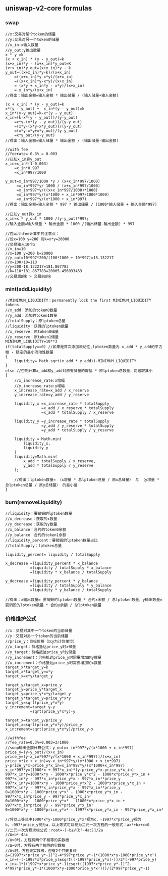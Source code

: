 ## uniswap-v2-core formulas
### swap
    //x:交易对某个token的储量
    //y:交易对另一个token的储量
    //x_in:x输入数量
    //y_out:y输出数量
    x * y =k
    (x + x_in) * (y - y_out)=k
    (x+x_in)*y - (x+x_in)*y_out=K
    (x+x_in)*y_out=(x+x_in)*y - k
    y_out=((x+x_in)*y-k)/(x+x_in)
        =((x+x_in)*y-x*y)/(x+x_in)
        =((x+x_in)*y-x*y)/(x+x_in)
        = (x*y + x_in*y - x*y)/(x+x_in)
        = x_in*y/(x+x_in)
    //得出：输出金额=输入金额 * 输出储量 / (输入储量+输入金额) 

    (x + x_in) * (y - y_out)=k
    x*(y - y_out) +  x_in*(y - y_out)=k
    x_in*(y-y_out)=k-x*(y - y_out)
    x_in=(k-x*(y - y_out))/(y-y_out)
        =x*y-(x*(y - y_out))/(y-y_out)
        =(x*y-(x*y-x*y_out))/(y-y_out)
        =(x*y-x*y+x*y_out)/(y-y_out)
        =x*y_out/(y-y_out)
    //得出：输入金额=输入储量 * 输出金额 / (输出储量-输出金额) 

    //with fee
    //feerate= 0.3% = 0.003
    //已知x_in算y_out    
    x_in=x_in*(1-0.003)
        =x_in*0.997
        =x_in*997/1000

    y_out=x_in*997/1000 *y / (x+x_in*997/1000)
         =x_in*997*y/ 1000 / (x+x_in*997/1000)
         =x_in*997*y/((x+x_in*997/1000)*1000)
         =x_in*997*y/(x*1000 + x_in*997/1000*1000)
         =x_in*997*y/(x*1000 + x_in*997)
    //得出：输出金额=输入金额 * 997 * 输出储量 / (1000*输入储量 + 输入金额*997) 

    //已知y_out算x_in
    x_in=x * y_out * 1000 /(y-y_out)*997;
    //输入金额=输入储量 * 输出金额 * 1000 /(输出储量-输出金额) * 997

    //在withfee计算中的注意点：
    //设x=100 y=200 则k=x*y=20000
    //交易输入10个x
    //x_in=10
    //x=100 y=200 k=20000
    //y_out=10*997*200/(100*1000 + 10*997)=18.132217
    //x=100+10=110
    //y=200-18.132217=181.867783
    //k=110*181.867783=20005.456033463 
    //交易后的k > 交易前的k

### mint(addLiquidity)
    //MINIMUM_LIQUIDITY：permanently lock the first MINIMUM_LIQUIDITY tokens
    //x_add：添加的token0数量
    //y_add：添加的token1数量
    //totalSupply：原lptoken总量
    //liquidity：获得的lptoken数量
    //x_reserve：原token0储量
    //y_reserve：原token1储量
    MINIMUM_LIQUIDITY=10**3
    if(totalSupply==0) //如果是首次添加流动性,lptoken数量为 x_add * y_add的平方根 - 锁定的最小流动性数量
    {
        liquidity= Math.sqrt(x_add * y_add))-MINIMUM_LIQUIDITY
    }
    else //否则计算x_add和y_add对原有储量的增幅 * 原lptoken总数量，两者取其小
    {
        //x_increase_rate:x增幅
        //y_increase_rate:y增幅
        x_increase_rate=x_add / x_reserve
        y_increase_rate=y_add / y_reserve

        liquidity_x =x_increase_rate * totalSupply
                    =x_add / x_reserve * totalSupply
                    =x_add * totalSupply / x_reserve

        liquidity_y =y_increase_rate * totalSupply        
                    =y_add / y_reserve * totalSupply
                    =y_add * totalSupply / y_reserve

        liquidity = Math.min(
            liquidity_x,
            liquidity_y
        )
        liquidity=Math.min(
            x_add * totalSupply / x_reserve,
            y_add * totalSupply / y_reserve
        );

        //得出：lptoken数量= （x增量 * 总lptoken总量 / 原x总储量） 与 （y增量 * 总lptoken总量 / 原y总储量） 的最小值
    }

### burn(removeLiquidity)
    //liquidity：要销毁的lptoken数量
    //x_decrease：获取的x数量
    //y_decrease：获取的y数量
    //x_balance：合约的token0余额
    //y_balance：合约的token1余额
    //liquidity_percent：要销毁的lptoken数量占比
    //totalSupply：lptoken总量

    liquidity_percent= liquidity / totalSupply

    x_decrease =liquidity_percent * x_balance
               =liquidity / totalSupply * x_balance
               =liquidity * x_balance / totalSupply 

    y_decrease =liquidity_percent * y_balance
               =liquidity / totalSupply * y_balance
               =liquidity * y_balance / totalSupply

    //得出：x输出数量= 要销毁的lptoken数量 * 合约x余额 / 总lptoken数量，y输出数量=要销毁的lptoken数量 * 合约y余额 / 总lptoken数量
    
### 价格维护公式
    //x：交易对其中一个token的当前储量
    //y：交易对另一个token的当前储量
    //price_y：目标价格（以y为计价单位）
    //x_target：价格抵达price_y时x储量
    //y_target：价格抵达price_y时y储量
    //y_increment：价格抵达price_y时需要增加的y数量
    //x_increment：价格抵达price_y时需要增加的x数量
    target_x*target_y=k
    target_x*target_y=x*y
    target_x=x*y/target_y    

    target_y/target_x=price_y
    target_y=price_y*target_x
    target_y=price_y*x*y/target_y
    target_y*target_y=price_y*x*y
    target_y=sqrt(price_y*x*y)
    y_increment=target_y-y
               =sqrt(price_y*x*y)-y

    target_x=target_y/price_y
    target_x=sqrt(price_y*x*y)/price_y
    x_increment=sqrt(price_y*x*y)/price_y-x

    //withfee
    //fee_rate=0.3%=0.003=3/1000
    //swap输出金额计算公式：y_out=x_in*997*y/(x*1000 + x_in*997)
    price_y=(y-y_out)/(x+x_in)
    price_y=(y-x_in*997*y/(x*1000 + x_in*997))/(x+x_in)
    price_y*(x + x_in)=y-x_in*997*y/(x*1000 + x_in*997)
    y-price_y*x-price_y*x_in=x_in*997*y/(x*1000+x_in*997)
    x_in*997*y=(1000*x + 997*x_in)*(y-price_y*x-price_y*x_in)
    997*x_in*y=1000*x*y - 1000*x*price_y*x^2 - 1000*x*price_y*x_in + 997*x_in*y - 997*x_in*price_y*x - 997*x_in²*price_y
    997*x_in*y=1000*x*y - 1000*price_y*x^2 - 1000*x*price_y*x_in + 997*x_in*y - 997*x_in*price_y*x - 997*x_in²*price_y
    0=1000*x*y - 1000*price_y*x² - 1000*x*price_y*x_in - 997*x*x_in*price_y - 997*price_y*x_in²
    0=1000*x*y - 1000*price_y*x² - (1000*x*price_y*x_in + 997*x*x_in*price_y) - 997*price_y*x_in²
    0=1000*x*y - 1000*price_y*x² - 1997*x*price_y*x_in - 997*price_y*x_in²

    //将以上等式中1000*x*y-1000*price_y*x²视为c，-1997*x*price_y视为b，-997*price_y视为a，以上等式可以视为二元一次方程的一般形式：ax²+bx+c=0
    //二元一次方程求根公式：root=-[-b±√(b²-4ac)]/2a
    //Δ=b²-4ac
    //Δ>0时，方程有两个不相等的实数根
    //Δ=0时，方程有两个相等的实数根
    //Δ<时，方程无实数根，但有2个共轭复根    
    Δ=(1997*x*price_y*-1)^2-4*997*price_y*-1*(1000*x*y-1000*price_y*x²)
    x_in=(-(-1997*x*price_y)±sqrt((-1997*price_y*x)-))/2*(-997*price_y)
    x_in=-1*((1997*x*price_y*-1)±sqrt((1997*x*price_y*-1)^2-4*997*price_y*-1*(1000*x*y-1000*price_y*x²)))/(2*997*price_y*-1)
